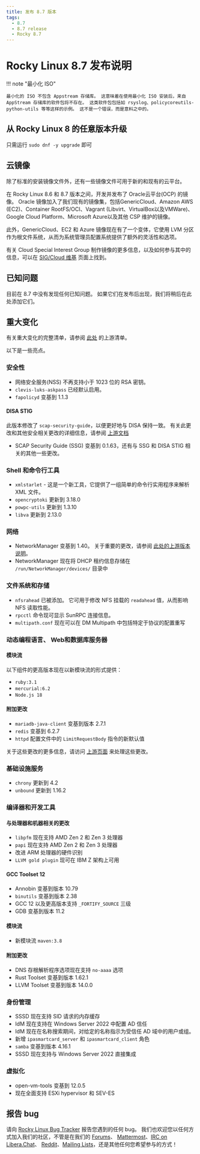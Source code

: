 ```yaml
---
title: 发布 8.7 版本
tags:
  - 8.7
  - 8.7 release
  - Rocky 8.7
---
```


# Rocky Linux 8.7 发布说明

!!! note "最小化 ISO"

    最小化的 ISO 不包含 Appstream 存储库。 这意味着在使用最小化 ISO 安装后，来自 AppStream 存储库的软件包将不存在。 这类软件包包括如 rsyslog、policycoreutils-python-utils 等等这样的示例。 这不是一个错误，而是意料之中的。

## 从 Rocky Linux 8 的任意版本升级

只需运行 `sudo dnf -y upgrade` 即可

## 云镜像

除了标准的安装镜像文件外，还有一些镜像文件可用于新的和现有的云平台。

在 Rocky Linux 8.6 和 8.7 版本之间，开发并发布了 Oracle云平台(OCP) 的镜像。 Oracle 镜像加入了我们现有的镜像集，包括GenericCloud、Amazon AWS (EC2)、Container RootFS/OCI、Vagrant (Libvirt、VirtualBox以及VMWare)、Google Cloud Platform、Microsoft Azure以及其他 CSP 维护的镜像。

此外，GenericCloud、EC2 和 Azure 镜像现在有了一个变体，它使用 LVM 分区作为根文件系统，从而为系统管理员配置系统提供了额外的灵活性和选项。

有关 Cloud Special Interest Group 制作镜像的更多信息，以及如何参与其中的信息，可以在 [SIG/Cloud 维基](https://sig-cloud.rocky.page/) 页面上找到。

## 已知问题

目前在 8.7 中没有发现任何已知问题。 如果它们在发布后出现，我们将稍后在此处添加它们。

## 重大变化

有关重大变化的完整清单，请参阅 [此处](https://access.redhat.com/documentation/en-us/red_hat_enterprise_linux/8/html/8.7_release_notes/overview#overview-major-changes) 的上游清单。

以下是一些亮点。

### 安全性

- 网络安全服务(NSS) 不再支持小于 1023 位的 RSA 密钥。
- `clevis-luks-askpass` 已经默认启用。
- `fapolicyd` 变基到 1.1.3

#### DISA STIG

此版本修改了 `scap-security-guide`，以便更好地与 DISA 保持一致。 有关此更改和其他安全相关更改的详细信息，请参阅 [上游文档](https://access.redhat.com/documentation/en-us/red_hat_enterprise_linux/8/html/8.7_release_notes/new-features#enhancement_security)

- SCAP Security Guide (SSG) 变基到 0.1.63，还有与 SSG 和 DISA STIG 相关的其他一些更改。

### Shell 和命令行工具

- `xmlstarlet` - 这是一个新工具，它提供了一组简单的命令行实用程序来解析 XML 文件。
- `opencryptoki` 更新到 3.18.0
- `powpc-utils` 更新到 1.3.10
- `libva` 更新到 2.13.0

### 网络

- NetworkManager 变基到 1.40。 关于重要的更改，请参阅 [此处的上游版本说明](https://github.com/NetworkManager/NetworkManager/blob/nm-1-40/NEWS)。
- NetworkManager 现在将 DHCP 租约信息存储在 `/run/NetworkManager/devices/` 目录中

### 文件系统和存储

- `nfsrahead` 已被添加。 它可用于修改 NFS 挂载的 `readahead` 值，从而影响 NFS 读取性能。
- `rpcctl` 命令现可显示 SunRPC 连接信息。
- `multipath.conf` 现在可以在 DM Multipath 中包括特定于协议的配置重写

### 动态编程语言、 Web和数据库服务器

#### 模块流

以下组件的更高版本现在以新模块流的形式提供：

- `ruby:3.1`
- `mercurial:6.2`
- `Node.js 18`

#### 附加更改

- `mariadb-java-client` 变基到版本 2.7.1
- `redis` 变基到 6.2.7
- `httpd` 配置文件中的 `LimitRequestBody` 指令的新默认值

关于这些更改的更多信息，请访问 [上游页面](https://access.redhat.com/documentation/en-us/red_hat_enterprise_linux/8/html/8.7_release_notes/new-features#enhancement_dynamic-programming-languages-web-and-database-servers) 来处理这些更改。

### 基础设施服务

- `chrony` 更新到 4.2
- `unbound` 更新到 1.16.2

### 编译器和开发工具

#### 与处理器和机器相关的更改

- `libpfm` 现在支持 AMD Zen 2 和 Zen 3 处理器
- `papi` 现在支持 AMD Zen 2 和 Zen 3 处理器
- 改进 ARM 处理器的硬件识别
- `LLVM gold plugin` 现可在 IBM Z 架构上可用

#### GCC Toolset 12

- Annobin 变基到版本 10.79
- `binutils` 变基到版本 2.38
- GCC 12 以及更高版本支持 `_FORTIFY_SOURCE` 三级
- GDB 变基到版本 11.2

#### 模块流

- 新模块流 `maven:3.8`

#### 附加更改

- DNS 存根解析程序选项现在支持 `no-aaaa` 选项
- Rust Toolset 变基到版本 1.62.1
- LLVM Toolset 变基到版本 14.0.0

### 身份管理

- SSSD 现在支持 SID 请求的内存缓存
- IdM 现在支持在 Windows Server 2022 中配置 AD 信任
- IdM 现在在名称搜索期间，对给定的名称指示为受信任 AD 域中的用户或组。
- 新增 `ipasmartcard_server` 和 `ipasmartcard_client` 角色
- `samba` 变基到版本 4.16.1
- SSSD 现在支持与 Windows Server 2022 直接集成

### 虚拟化

- open-vm-tools 变基到 12.0.5
- 现在全面支持 ESXi hypervisor 和 SEV-ES

## 报告 bug

请向 [Rocky Linux Bug Tracker](https://bugs.rockylinux.org/) 报告您遇到的任何 bug。 我们也欢迎您以任何方式加入我们的社区，不管是在我们的 [Forums](https://forums.rockylinux.org)、 [Mattermost](https://chat.rockylinux.org)、[IRC on Libera.Chat](irc://irc.liberachat/rockylinux)、 [Reddit](https://reddit.com/r/rockylinux)、[Mailing Lists](https://lists.resf.org)，还是其他任何您希望参与的方式！
